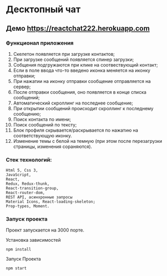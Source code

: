 # Десктопный чат 

## Демо https://reactchat222.herokuapp.com

### Функционал приложения

1. Скелетон появляется при загрузке контактов;
2. При загрузке сообщений появляется спинер загрузки;
3. Собщения подгружаются при клике на соотвествующий контакт;
4. Если в поле ввода что-то введено иконка меняется на иконку отправки;
5. При нажатии на иконку отправки сообщение отправляется на сервер;
6. После отправки сообщения, оно появляется в конце списка сообщений;
7. Автоматический скроллинг на последнее сообщение;
8. При открытии сообщений происходит скроллинг к последнему сообщению;
9. Поиск контакта по имени;
10. Поиск сообщений по тексту;
11. Блок профиля скрывается/раскрывается по нажатию на соответствующую иконку.
12. Изменение темы с белой на темную (при этом после перезагрузки страницы, изменения сораняются).

### Стек технологий:
    Html 5, Css 3,
    JavaScript,
    React,
    Redux, Redux-thunk,
    React-transition-group,
    React-router-dom,
    REST API, асинхронные запросы
    Material Icons, React-loading-skeleton;
    Prop-types, Moment.

### Запуск проекта

Проект запускается на 3000 порте.

Установка зависимостей

    npm install

Запуск Проекта 

    npm start








